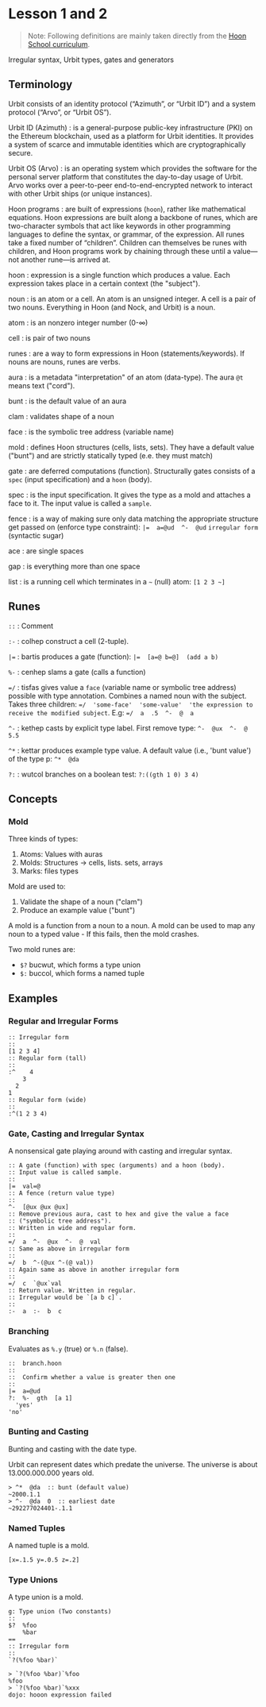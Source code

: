 # Lesson 1 and 2

> Note: Following definitions are mainly taken directly from the [Hoon School curriculum](https://developers.urbit.org/guides/core/hoon-school/A-intro).

Irregular syntax, Urbit types, gates and generators

## Terminology

Urbit consists of an identity protocol (“Azimuth”, or “Urbit ID”) and a system protocol (“Arvo”, or “Urbit OS”).

Urbit ID (Azimuth)
: is a general-purpose public-key infrastructure (PKI) on the Ethereum blockchain, used as a platform for Urbit identities. It provides a system of scarce and immutable identities which are cryptographically secure.

Urbit OS (Arvo)
: is an operating system which provides the software for the personal server platform that constitutes the day-to-day usage of Urbit. Arvo works over a peer-to-peer end-to-end-encrypted network to interact with other Urbit ships (or unique instances).

Hoon programs
: are built of expressions (`hoon`), rather like mathematical equations. Hoon expressions are built along a backbone of runes, which are two-character symbols that act like keywords in other programming languages to define the syntax, or grammar, of the expression. All runes take a fixed number of “children”. Children can themselves be runes with children, and Hoon programs work by chaining through these until a value—not another rune—is arrived at.

hoon
: expression is a single function which produces a value. Each expression takes place in a certain context (the "subject").

noun
: is an atom or a cell. An atom is an unsigned integer. A cell is a pair of two nouns. Everything in Hoon (and Nock, and Urbit) is a noun.

atom
: is an nonzero integer number (0-∞)

cell
: is pair of two nouns

runes
: are a way to form expressions in Hoon (statements/keywords). If nouns are nouns, runes are verbs.

aura
: is a metadata "interpretation" of an atom (data-type). The aura `@t` means text ("cord").

bunt
: is the default value of an aura

clam
: validates shape of a noun

face
: is the symbolic tree address (variable name)

mold
: defines Hoon structures (cells, lists, sets). They have a default value ("bunt") and are strictly statically typed (e.e. they must match)

gate
: are deferred computations (function). Structurally gates consists of a `spec`
(input specification) and a `hoon` (body).

spec
: is the input specification. It gives the type as a mold and attaches a face to it. The input value is called a `sample`.

fence
: is a way of making sure only data matching the appropriate structure get passed on (enforce type constraint): `|=  a=@ud  ^-  @ud` `irregular form` (syntactic sugar)

ace
: are single spaces

gap
: is everything more than one space

list
: is a running cell which terminates in a `~` (null) atom: `[1 2 3 ~]`


## Runes

`::`
: Comment

`:-`
: colhep construct a cell (2-tuple).

`|=`
: bartis produces a gate (function): `|=  [a=@ b=@]  (add a b)`

`%-`
: cenhep slams a gate (calls a function)

`=/`
: tisfas gives value a `face` (variable name or symbolic tree address) possible with type annotation. Combines a named noun with the subject. Takes three children: `=/  'some-face'  'some-value'  'the expression to receive the modified subject`. E.g: `=/  a  .5  ^-  @  a`

`^-`
: kethep casts by explicit type label. First remove type: `^-  @ux  ^-  @  5.5`

`^*`
: kettar produces example type value. A default value (i.e., 'bunt value') of the type p: `^*  @da`

`?:`
: wutcol branches on a boolean test: `?:((gth 1 0) 3 4)`


## Concepts

### Mold

Three kinds of types:
1. Atoms: Values with auras
2. Molds: Structures -> cells, lists. sets, arrays
3. Marks: files types

Mold are used to:
1. Validate the shape of a noun ("clam")
2. Produce an example value ("bunt")

A mold is a function from a noun to a noun. A mold can be used to map any noun to a
typed value - If this fails, then the mold crashes.

Two mold runes are:
- `$?` bucwut, which forms a type union
- `$:` buccol, which forms a named tuple

## Examples

### Regular and Irregular Forms

```hoon
:: Irregular form
::
[1 2 3 4]
:: Regular form (tall)
::
:^    4
    3
  2
1
:: Regular form (wide)
::
:^(1 2 3 4)
```

### Gate, Casting and Irregular Syntax

A nonsensical gate playing around with casting and irregular syntax.

```hoon
:: A gate (function) with spec (arguments) and a hoon (body).
:: Input value is called sample.
::
|=  val=@
:: A fence (return value type)
::
^-  [@ux @ux @ux]
:: Remove previous aura, cast to hex and give the value a face
:: ("symbolic tree address").
:: Written in wide and regular form.
::
=/  a  ^-  @ux  ^-  @  val
:: Same as above in irregular form
::
=/  b  ^-(@ux ^-(@ val))
:: Again same as above in another irregular form
::
=/  c  `@ux`val
:: Return value. Written in regular.
:: Irregular would be `[a b c]`.
::
:-  a  :-  b  c
```

### Branching

Evaluates as `%.y` (true) or `%.n` (false).

```hoon
::  branch.hoon
::
::  Confirm whether a value is greater then one
::
|=  a=@ud
?:  %-  gth  [a 1]
  'yes'
'no'
```

### Bunting and Casting

Bunting and casting with the date type.

Urbit can represent dates which predate the universe. The universe is about
13.000.000.000 years old.

```dojo
> ^*  @da  :: bunt (default value)
~2000.1.1
> ^-  @da  0  :: earliest date
~292277024401-.1.1
```

### Named Tuples

A named tuple is a mold.

```hoon
[x=.1.5 y=.0.5 z=.2]
```

### Type Unions

A type union is a mold.

```hoon
g: Type union (Two constants)
::
$?  %foo
    %bar
==
:: Irregular form
::
`?(%foo %bar)`
```

```dojo
> `?(%foo %bar)`%foo
%foo
> `?(%foo %bar)`%xxx
dojo: hooon expression failed
```
